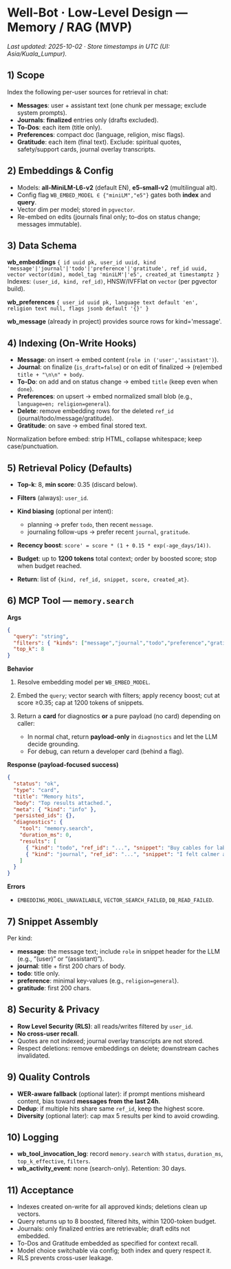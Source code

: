 # Well-Bot · Low-Level Design — Memory / RAG (MVP)

*Last updated: 2025-10-02 · Store timestamps in UTC (UI: Asia/Kuala_Lumpur).*

## 1) Scope

Index the following per-user sources for retrieval in chat:

* **Messages**: user + assistant text (one chunk per message; exclude system prompts).
* **Journals**: **finalized** entries only (drafts excluded).
* **To-Dos**: each item (title only).
* **Preferences**: compact doc (language, religion, misc flags).
* **Gratitude**: each item (final text).
  Exclude: spiritual quotes, safety/support cards, journal overlay transcripts.

## 2) Embeddings & Config

* Models: **all-MiniLM-L6-v2** (default EN), **e5-small-v2** (multilingual alt).
* Config flag `WB_EMBED_MODEL ∈ {"miniLM","e5"}` gates both **index** and **query**.
* Vector dim per model; stored in `pgvector`.
* Re-embed on edits (journals final only; to-dos on status change; messages immutable).

## 3) Data Schema

**wb_embeddings**
`{ id uuid pk, user_id uuid, kind 'message'|'journal'|'todo'|'preference'|'gratitude', ref_id uuid, vector vector(dim), model_tag 'miniLM'|'e5', created_at timestamptz }`
Indexes: `(user_id, kind, ref_id)`, HNSW/IVFFlat on `vector` (per pgvector build).

**wb_preferences**
`{ user_id uuid pk, language text default 'en', religion text null, flags jsonb default '{}' }`

**wb_message** (already in project) provides source rows for kind='message'.

## 4) Indexing (On-Write Hooks)

* **Message**: on insert → embed content (`role in ('user','assistant')`).
* **Journal**: on finalize (`is_draft=false`) or on edit of finalized → (re)embed `title + "\n\n" + body`.
* **To-Do**: on add and on status change → embed `title` (keep even when `done`).
* **Preferences**: on upsert → embed normalized small blob (e.g., `language=en; religion=general`).
* **Delete**: remove embedding rows for the deleted `ref_id` (journal/todo/message/gratitude).
* **Gratitude**: on save → embed final stored text.

Normalization before embed: strip HTML, collapse whitespace; keep case/punctuation.

## 5) Retrieval Policy (Defaults)

* **Top-k**: 8, **min score**: 0.35 (discard below).
* **Filters** (always): `user_id`.
* **Kind biasing** (optional per intent):

  * planning → prefer `todo`, then recent `message`.
  * journaling follow-ups → prefer recent `journal`, `gratitude`.
* **Recency boost**: `score' = score * (1 + 0.15 * exp(-age_days/14))`.
* **Budget**: up to **1200 tokens** total context; order by boosted score; stop when budget reached.
* **Return**: list of `{kind, ref_id, snippet, score, created_at}`.

## 6) MCP Tool — `memory.search`

**Args**

```json
{
  "query": "string",
  "filters": { "kinds": ["message","journal","todo","preference","gratitude"] },
  "top_k": 8
}
```

**Behavior**

1. Resolve embedding model per `WB_EMBED_MODEL`.
2. Embed the `query`; vector search with filters; apply recency boost; cut at score ≥0.35; cap at 1200 tokens of snippets.
3. Return a **card** for diagnostics **or** a pure payload (no card) depending on caller:

   * In normal chat, return **payload-only** in `diagnostics` and let the LLM decide grounding.
   * For debug, can return a developer card (behind a flag).

**Response (payload-focused success)**

```json
{
  "status": "ok",
  "type": "card",
  "title": "Memory hits",
  "body": "Top results attached.",
  "meta": { "kind": "info" },
  "persisted_ids": {},
  "diagnostics": {
    "tool": "memory.search",
    "duration_ms": 0,
    "results": [
      { "kind": "todo", "ref_id": "...", "snippet": "Buy cables for lab.", "score": 0.82, "created_at": "..." },
      { "kind": "journal", "ref_id": "...", "snippet": "I felt calmer after...", "score": 0.78, "created_at": "..." }
    ]
  }
}
```

**Errors**

* `EMBEDDING_MODEL_UNAVAILABLE`, `VECTOR_SEARCH_FAILED`, `DB_READ_FAILED`.

## 7) Snippet Assembly

Per kind:

* **message**: the message text; include `role` in snippet header for the LLM (e.g., “(user)” or “(assistant)”).
* **journal**: title + first 200 chars of body.
* **todo**: title only.
* **preference**: minimal key-values (e.g., `religion=general`).
* **gratitude**: first 200 chars.

## 8) Security & Privacy

* **Row Level Security (RLS)**: all reads/writes filtered by `user_id`.
* **No cross-user recall**.
* Quotes are not indexed; journal overlay transcripts are not stored.
* Respect deletions: remove embeddings on delete; downstream caches invalidated.

## 9) Quality Controls

* **WER-aware fallback** (optional later): if prompt mentions misheard content, bias toward **messages from the last 24h**.
* **Dedup**: if multiple hits share same `ref_id`, keep the highest score.
* **Diversity** (optional later): cap max 5 results per kind to avoid crowding.

## 10) Logging

* **wb_tool_invocation_log**: record `memory.search` with `status`, `duration_ms`, `top_k_effective`, `filters`.
* **wb_activity_event**: none (search-only).
  Retention: 30 days.

## 11) Acceptance

* Indexes created on-write for all approved kinds; deletions clean up vectors.
* Query returns up to 8 boosted, filtered hits, within 1200-token budget.
* Journals: only finalized entries are retrievable; draft edits not embedded.
* To-Dos and Gratitude embedded as specified for context recall.
* Model choice switchable via config; both index and query respect it.
* RLS prevents cross-user leakage.
